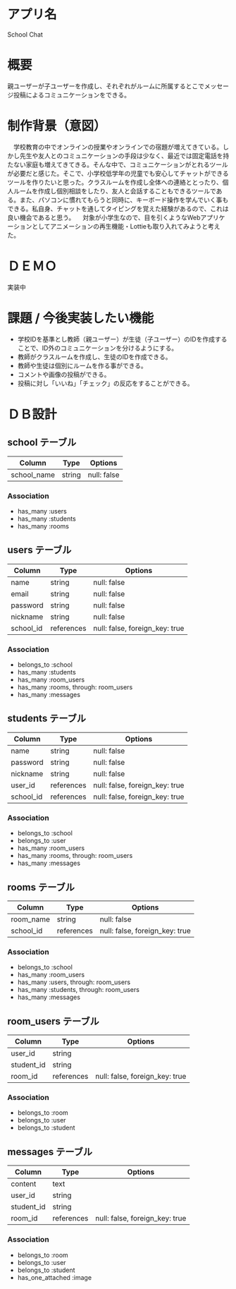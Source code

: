 # アプリ名
School Chat

# 概要
親ユーザーが子ユーザーを作成し、それぞれがルームに所属するとこでメッセージ投稿によるコミュニケーションをできる。

# 制作背景（意図）
　学校教育の中でオンラインの授業やオンラインでの宿題が増えてきている。しかし先生や友人とのコミュニケーションの手段は少なく、最近では固定電話を持たない家庭も増えてきてきる。そんな中で、コミュニケーションがとれるツールが必要だと感じた。そこで、小学校低学年の児童でも安心してチャットができるツールを作りたいと思った。クラスルームを作成し全体への連絡ととったり、個人ルームを作成し個別相談をしたり、友人と会話することもできるツールである。また、パソコンに慣れてもらうと同時に、キーボード操作を学んでいく事もできる。私自身、チャットを通してタイピングを覚えた経験があるので、これは良い機会であると思う。
　対象が小学生なので、目を引くようなWebアプリケーションとしてアニメーションの再生機能・Lottieも取り入れてみようと考えた。

# ＤＥＭＯ
実装中


# 課題 / 今後実装したい機能
- 学校IDを基準とし教師（親ユーザー）が生徒（子ユーザー）のIDを作成することで、ID外のコミュニケーションを分けるようにする。
- 教師がクラスルームを作成し、生徒のIDを作成できる。
- 教師や生徒は個別にルームを作る事ができる。
- コメントや画像の投稿ができる。
- 投稿に対し「いいね」「チェック」の反応をすることができる。



# ＤＢ設計

## school テーブル

| Column      | Type   | Options     |
| ----------- | ------ | ----------- |
| school_name | string | null: false |

### Association

- has_many :users
- has_many :students
- has_many :rooms


## users テーブル

| Column    | Type       | Options                        |
| --------- | ---------- | ------------------------------ |
| name      | string     | null: false                    |
| email     | string     | null: false                    |
| password  | string     | null: false                    |
| nickname  | string     | null: false                    |
| school_id | references | null: false, foreign_key: true |

### Association

- belongs_to :school
- has_many :students
- has_many :room_users
- has_many :rooms, through: room_users
- has_many :messages


## students テーブル

| Column     | Type       | Options                        |
| ---------- | ---------- | ------------------------------ |
| name       | string     | null: false                    |
| password   | string     | null: false                    |
| nickname   | string     | null: false                    |
| user_id    | references | null: false, foreign_key: true |
| school_id  | references | null: false, foreign_key: true |

### Association

- belongs_to :school
- belongs_to :user
- has_many :room_users
- has_many :rooms, through: room_users
- has_many :messages


## rooms テーブル

| Column     | Type       | Options                        |
| ---------- | ---------- | ------------------------------ |
| room_name  | string     | null: false                    |
| school_id  | references | null: false, foreign_key: true |

### Association

- belongs_to :school
- has_many :room_users
- has_many :users, through: room_users
- has_many :students, through: room_users
- has_many :messages


## room_users テーブル

| Column     | Type       | Options                        |
| ---------- | ---------- | ------------------------------ |
| user_id    | string     |                                |
| student_id | string     |                                |
| room_id    | references | null: false, foreign_key: true |

### Association

- belongs_to :room
- belongs_to :user
- belongs_to :student


## messages テーブル

| Column     | Type       | Options                        |
| ---------- | ---------- | ------------------------------ |
| content    | text       |                                |
| user_id    | string     |                                |
| student_id | string     |                                |
| room_id    | references | null: false, foreign_key: true |

### Association

- belongs_to :room
- belongs_to :user
- belongs_to :student
- has_one_attached :image
